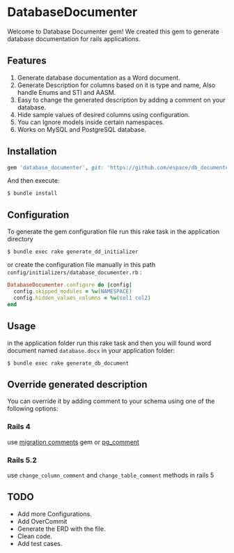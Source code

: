 # DatabaseDocumenter

Welcome to Database Documenter gem! We created this gem to generate database documentation for rails applications.

## Features

1. Generate database documentation as a Word document.
2. Generate Description for columns based on it is type and name, Also handle Enums and STI and AASM.
3. Easy to change the generated description by adding a comment on your database.
4. Hide sample values of desired columns using configuration.
5. You can Ignore models inside certain namespaces.
6. Works on MySQL and PostgreSQL database.

## Installation

```ruby
gem 'database_documenter', git: 'https://github.com/espace/db_documenter.git'
```

And then execute:

    $ bundle install

## Configuration

To generate the gem configuration file run this rake task in the application directory 

    $ bundle exec rake generate_dd_initializer

or create the configuration file manually in this path `config/initializers/database_documenter.rb` :

```ruby
DatabaseDocumenter.configure do |config|
  config.skipped_modules = %w(NAMESPACE)
  config.hidden_values_columns = %w(col1 col2)
end
``` 

## Usage

in the application folder run this rake task and then you will found word document named `database.docx` in your application folder:

    $ bundle exec rake generate_db_document

## Override generated description
You can override it by adding comment to your schema using one of the following options:

### Rails 4
use [migration comments](https://github.com/pinnymz/migration_comments) gem or [pg_comment](https://github.com/albertosaurus/pg_comment)

### Rails 5.2
use `change_column_comment` and `change_table_comment` methods in rails 5

## TODO

- Add more Configurations.
- Add OverCommit
- Generate the ERD with the file.
- Clean code.
- Add test cases.
